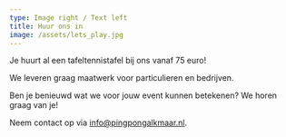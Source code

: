 ```yaml
---
type: Image right / Text left
title: Huur ons in
image: /assets/lets_play.jpg
---
```

Je huurt al een tafeltennistafel bij ons vanaf 75 euro!

We leveren graag maatwerk voor particulieren en bedrijven.

Ben je benieuwd wat we voor jouw event kunnen betekenen? We horen graag van je!

Neem contact op via info@pingpongalkmaar.nl. 